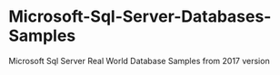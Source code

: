 # Microsoft-Sql-Server-Databases-Samples
Microsoft Sql Server Real World Database Samples from 2017 version
